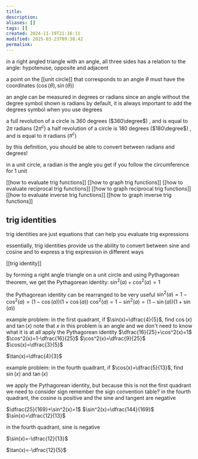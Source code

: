 ```yaml
---
title: 
description: 
aliases: []
tags: []
created: 2024-11-19T21:16:11
modified: 2025-03-23T09:38:42
permalink:
---
```



in a right angled triangle with an angle, all three sides has a relation to the angle: hypotenuse, opposite and adjacent

a point on the [[unit circle]] that corresponds to an angle $\theta$ must have the coordinates $(\cos(\theta),\sin(\theta))$

an angle can be measured in degrees or radians
since an angle without the degree symbol shown is radians by default, it is always important to add the degrees symbol when you use degrees

a full revolution of a circle is 360 degrees ($360\degree$) , and is equal to $2\pi$ radians ($2\pi^c$)
a half revolution of a circle is 180 degrees ($180\degree$) , and is equal to $\pi$ radians ($\pi^c$)

by this definition, you should be able to convert between radians and degrees!

in a unit circle, a radian is the angle you get if you follow the circumference for 1 unit

[[how to evaluate trig functions]]
[[how to graph trig functions]]
[[how to evaluate reciprocal trig functions]]
[[how to graph reciprocal trig functions]]
[[how to evaluate inverse trig functions]]
[[how to graph inverse trig functions]]

## trig identities

trig identities are just equations that can help you evaluate trig expressions

essentially, trig identities provide us the ability to convert between sine and cosine and to express a trig expression in different ways

[[trig identity]]

by forming a right angle triangle on a unit circle and using Pythagorean theorem, we get the Pythagorean identity: $\sin^2(a)+\cos^2(a)=1$


the Pythagorean identity can be rearranged to be very useful
$\sin^2(a)=1-\cos^2(a)=(1-\cos(a))(1+\cos(a))$
$\cos^2(a)=1-\sin^2(a)=(1-\sin(a))(1+\sin(a))$

example problem: in the first quadrant, if $\sin(x)=\dfrac{4}{5}$, find $\cos(x)$ and $\tan(x)$
note that $x$ in this problem is an angle and we don't need to know what it is at all
apply the Pythagorean identity
$\dfrac{16}{25}+\cos^2(x)=1$
$\cos^2(x)=1-\dfrac{16}{25}$
$\cos^2(x)=\dfrac{9}{25}$
$\cos(x)=\dfrac{3}{5}$

$\tan(x)=\dfrac{4}{3}$


example problem: in the fourth quadrant, if $\cos(x)=\dfrac{5}{13}$, find $\sin(x)$ and $\tan(x)$

we apply the Pythagorean identity, but because this is not the first quadrant we need to consider sign
remember the sign convention table? in the fourth quadrant, the cosine is positive and the sine and tangent are negative

$\dfrac{25}{169}+\sin^2(x)=1$
$\sin^2(x)=\dfrac{144}{169}$
$\sin(x)=\dfrac{12}{13}$

in the fourth quadrant, sine is negative

$\sin(x)=-\dfrac{12}{13}$

$\tan(x)=-\dfrac{12}{5}$
